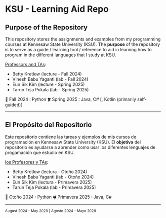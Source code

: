 # KSU - Learning Aid Repo

## Purpose of the Repository
  This repository stores the assignments and examples from my programming courses at Kennesaw State University (KSU).
  The **purpose** of the repository is to serve as a guide / learning tool / reference to aid in learning how to program in the different languages that I study at KSU.

<ins>Professors and TAs</ins>:
- Betty Kretlow (lecture - Fall 2024)
- Vinesh Babu Yaganti (lab - Fall 2024)
- Eun Sik Kim (lecture - Spring 2025)
- Tarun Teja Pokala (lab - Spring 2025)

🍁 Fall 2024 : Python
🍀 Spring 2025 : Java, C# [, Kotlin (primarily self-guided)]

---


## El Propósito del Repositorio
  Este repositorio contiene las tareas y ejemplos de mis cursos de programación en Kennesaw State University (KSU).
  El **objetivo** del repositorio es ayudarse a aprender como usar los diferentes lenguajes de progamación que estudio en KSU.

<ins>los Profesores y TAs</ins>:
- Betty Kretlow (lectura - Otoño 2024)
- Vinesh Babu Yaganti (lab - Otoño 2024)
- Eun Sik Kim (lectura - Primavera 2025)
- Tarun Teja Pokala (lab - Primavera 2025)

🍁 Otoño 2024 : Python
🍀 Primavera 2025 : Java, C#

---


<sub>August 2024 - May 2028 | Agosto 2024 - Mayo 2028</sub>
